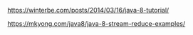 https://winterbe.com/posts/2014/03/16/java-8-tutorial/

https://mkyong.com/java8/java-8-stream-reduce-examples/